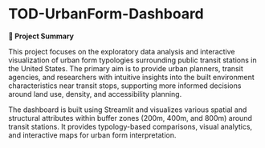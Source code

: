 # TOD-UrbanForm-Dashboard

**📌 Project Summary**

This project focuses on the exploratory data analysis and interactive visualization of urban form typologies surrounding public transit stations in the United States. The primary aim is to provide urban planners, transit agencies, and researchers with intuitive insights into the built environment characteristics near transit stops, supporting more informed decisions around land use, density, and accessibility planning.

The dashboard is built using Streamlit and visualizes various spatial and structural attributes within buffer zones (200m, 400m, and 800m) around transit stations. It provides typology-based comparisons, visual analytics, and interactive maps for urban form interpretation.
